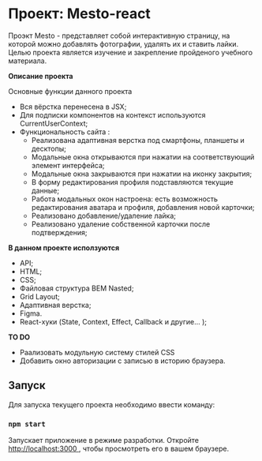 # Проект: Mesto-react

Проэкт Mesto - представляет собой интерактивную страницу, на которой можно добавлять фотографии, удалять их и ставить лайки. Целью проекта является изучение и закрепление пройденого учебного материала.

**Описание проекта**

Основные функции данного проекта 
- Вся вёрстка перенесена в JSX;
- Для подписки компонентов на контекст используются CurrentUserContext;
- Функциональность сайта :
  * Реализована адаптивная верстка под смартфоны, планшеты и десктопы;
  * Модальные окна открываются при нажатии на соответствующий элемент интерфейса;
  * Модальные окна закрываются при нажатии на иконку закрытия;
  * В форму редактирования профиля подставляются текущие данные;
  * Работа модальных окон настроена: есть возможность редактирования аватара и профиля, добавления новой карточки;
  * Реализовано добавление/удаление лайка;
  * Реализовано удаление собственной карточки после подтверждения;

**В данном проекте исползуются**

- API;
- HTML;
- CSS;
- Файловая структура BEM Nasted;
- Grid Layout;
- Адаптивная верстка;
- Figma.
- React-хуки (State, Context, Effect, Callback и другие... );

**TO DO**

- Раализовать модульную систему стилей CSS
- Добавить окно авторизации с записью в историю браузера.

## Запуск

Для запуска текущего проекта необходимо ввести команду:

### `npm start`

Запускает приложение в режиме разработки.
Откройте [http://localhost:3000 ](http://localhost:3000 ), чтобы просмотреть его в вашем браузере.

